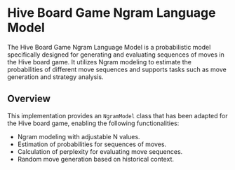 # Hive Board Game Ngram Language Model

The Hive Board Game Ngram Language Model is a probabilistic model specifically designed for generating and evaluating sequences of moves in the Hive board game. It utilizes Ngram modeling to estimate the probabilities of different move sequences and supports tasks such as move generation and strategy analysis.

## Overview

This implementation provides an `NgramModel` class that has been adapted for the Hive board game, enabling the following functionalities:
- Ngram modeling with adjustable N values.
- Estimation of probabilities for sequences of moves.
- Calculation of perplexity for evaluating move sequences.
- Random move generation based on historical context.
